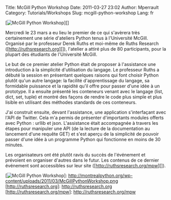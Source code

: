 Title: McGill Python Workshop
Date: 2011-03-27 23:02
Author: Mperrault
Category: Tutorials/Workshops
Slug: mcgill-python-workshop
Lang: fr

[![McGill Python Workshop][]][]

Mercredi le 23 mars a eu lieu le premier de ce qui s'avèrera très
certainement une série d'ateliers Python tenus à l'Université McGill.
Organisé par le professeur Derek Ruths et moi-même de Ruths Research
([http://ruthsresearch.org][]), l'atelier a attiré plus de 80
participants, pour la plupart des étudiants de l'Université McGill.

Le but de ce premier atelier Python était de proposer à l'assistance une
introduction à la simplicité d'utilisation du langage. Le professeur
Ruths a débuté la session en présentant quelques raisons qui font
choisir Python plutôt qu'un autre langage: la facilité d'apprentissage
du langage, sa formidable puissance et la rapidité qu'il offre pour
passer d'une idée à un prototype. Il a ensuite présenté les conteneurs
venant avec le langage (list, dict, set, tuple) et montré des façons de
rendre le code plus simple et plus lisible en utilisant des méthodes
standards de ces conteneurs.

J'ai construit ensuite, devant l'assistance, une application
s'interfaçant avec l'API de Twitter. Cela m'a permis de présenter
d'importants modules offerts avec Python : urllib et json. L'assistance
était accompagnée à travers les étapes pour manipuler une API (de la
lecture de la documentation au lancement d'une requête GET) et s'est
aperçu de la simplicité de pouvoir passer d'une idée à un programme
Python qui fonctionne en moins de 30 minutes.

Les organisateurs ont été plutôt ravis du succès de l'événement et
prévoient en organiser d'autres dans le futur. Les contenus de ce
dernier événement sont accessibles sur leur site
([http://ruthsresearch.org/mpw][]).<!--:-->

  [McGill Python Workshop]: http://montrealpython.org/wp-content/uploads/2011/03/McGillPythonWorkshop-300x186.jpg
    "McGill Python Workshop"
  [![McGill Python Workshop][]]: http://montrealpython.org/wp-content/uploads/2011/03/McGillPythonWorkshop.png
  [http://ruthsresearch.org]: http://ruthsresearch.org
  [http://ruthsresearch.org/mpw]: http://ruthsresearch.org/mpw
